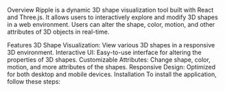Overview
Ripple is a dynamic 3D shape visualization tool built with React and Three.js. It allows users to interactively explore and modify 3D shapes in a web environment. Users can alter the shape, color, motion, and other attributes of 3D objects in real-time.

Features
3D Shape Visualization: View various 3D shapes in a responsive 3D environment.
Interactive UI: Easy-to-use interface for altering the properties of 3D shapes.
Customizable Attributes: Change shape, color, motion, and more attributes of the shapes.
Responsive Design: Optimized for both desktop and mobile devices.
Installation
To install the application, follow these steps: